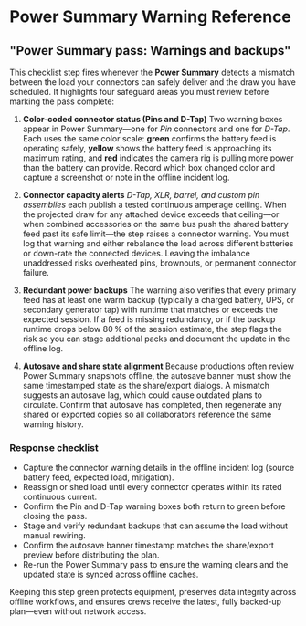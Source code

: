 # Power Summary Warning Reference

## "Power Summary pass: Warnings and backups"

This checklist step fires whenever the **Power Summary** detects a mismatch between the load your connectors can safely deliver and the draw you have scheduled. It highlights four safeguard areas you must review before marking the pass complete:

1. **Color-coded connector status (Pins and D-Tap)**
   Two warning boxes appear in Power Summary—one for *Pin* connectors and one for *D-Tap*. Each uses the same color scale: **green** confirms the battery feed is operating safely, **yellow** shows the battery feed is approaching its maximum rating, and **red** indicates the camera rig is pulling more power than the battery can provide. Record which box changed color and capture a screenshot or note in the offline incident log.

2. **Connector capacity alerts**
   *D-Tap, XLR, barrel, and custom pin assemblies* each publish a tested continuous amperage ceiling. When the projected draw for any attached device exceeds that ceiling—or when combined accessories on the same bus push the shared battery feed past its safe limit—the step raises a connector warning. You must log that warning and either rebalance the load across different batteries or down-rate the connected devices. Leaving the imbalance unaddressed risks overheated pins, brownouts, or permanent connector failure.

3. **Redundant power backups**
   The warning also verifies that every primary feed has at least one warm backup (typically a charged battery, UPS, or secondary generator tap) with runtime that matches or exceeds the expected session. If a feed is missing redundancy, or if the backup runtime drops below 80 % of the session estimate, the step flags the risk so you can stage additional packs and document the update in the offline log.

4. **Autosave and share state alignment**
   Because productions often review Power Summary snapshots offline, the autosave banner must show the same timestamped state as the share/export dialogs. A mismatch suggests an autosave lag, which could cause outdated plans to circulate. Confirm that autosave has completed, then regenerate any shared or exported copies so all collaborators reference the same warning history.

### Response checklist

- Capture the connector warning details in the offline incident log (source battery feed, expected load, mitigation).
- Reassign or shed load until every connector operates within its rated continuous current.
- Confirm the Pin and D-Tap warning boxes both return to green before closing the pass.
- Stage and verify redundant backups that can assume the load without manual rewiring.
- Confirm the autosave banner timestamp matches the share/export preview before distributing the plan.
- Re-run the Power Summary pass to ensure the warning clears and the updated state is synced across offline caches.

Keeping this step green protects equipment, preserves data integrity across offline workflows, and ensures crews receive the latest, fully backed-up plan—even without network access.
